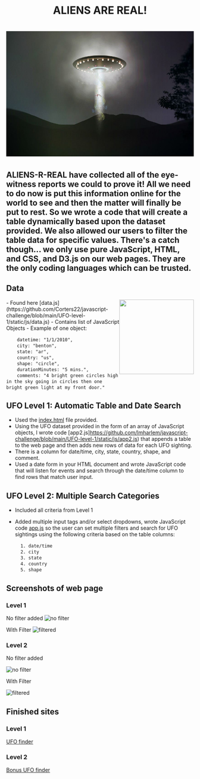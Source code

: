 <h1 align="center"> ALIENS ARE REAL!<h1>

<p align="center">
  <img width="1000" src="https://github.com/lmharlem/javascript-challenge/blob/main/UFO-level-1/static/images/abduction.jpg" alt="Alien Abduction">
</p>

## ALIENS-R-REAL have collected all of the eye-witness reports we could to prove it! All we need to do now is put this information online for the world to see and then the matter will finally be put to rest. So we wrote a code that will create a table dynamically based upon the dataset provided. We also allowed our users to filter the table data for specific values. There's a catch though... we only use pure JavaScript, HTML, and CSS, and D3.js on our web pages. They are the only coding languages which can be trusted.

## Data

<img align="right" width="200" height="200" src="https://github.com/Corters22/javascript-challenge/blob/main/UFO-level-1/static/images/alien.jfif">
- Found here [data.js](https://github.com/Corters22/javascript-challenge/blob/main/UFO-level-1/static/js/data.js)
- Contains list of JavaScript Objects
- Example of one object:
        
        datetime: "1/1/2010",
        city: "benton",
        state: "ar",
        country: "us",
        shape: "circle",
        durationMinutes: "5 mins.",
        comments: "4 bright green circles high in the sky going in circles then one bright green light at my front door."

## UFO Level 1: Automatic Table and Date Search

- Used the [index.html](https://https://github.com/lmharlem/javascript-challenge/blob/main/UFO-level-1/index.html) file provided.
- Using the UFO dataset provided in the form of an array of JavaScript objects, I wrote code [app2.js]https://github.com/lmharlem/javascript-challenge/blob/main/UFO-level-1/static/js/app2.js) that appends a table to the web page and then adds new rows of data for each UFO sighting.
- There is a column for date/time, city, state, country, shape, and comment.
- Used a date form in your HTML document and wrote JavaScript code that will listen for events and search through the date/time column to find rows that match user input.

## UFO Level 2: Multiple Search Categories

- Included all criteria from Level 1
- Added multiple input tags and/or select dropdowns, wrote JavaScript code [app.js](https://github.com/lmharlem/javascript-challenge/blob/main/UFO-level-2/static/js/app.js) so the user can set multiple filters and search for UFO sightings using the following criteria based on the table columns:

        1. date/time
        2. city
        3. state
        4. country
        5. shape

## Screenshots of web page

### Level 1

No filter added
![no filter](https://github.com/Corters22/javascript-challenge/blob/main/UFO-level-1/static/images/screenshot-no_filter.PNG)

With Filter
![filtered](https://github.com/Corters22/javascript-challenge/blob/main/UFO-level-1/static/images/screenshot-with_filter.PNG)

### Level 2

No filter added

![no filter](https://github.com/Corters22/javascript-challenge/blob/main/UFO-level-2/static/images/screenshot-no_filter.PNG)

With Filter

![filtered](https://github.com/Corters22/javascript-challenge/blob/main/UFO-level-2/static/images/screenshot-with_filter.PNG)

## Finished sites
### Level 1
[UFO finder](https://corters22.github.io/javascript-challenge/UFO-level-1/index.html)

### Level 2
[Bonus UFO finder](https://corters22.github.io/javascript-challenge/UFO-level-2/index.html)
